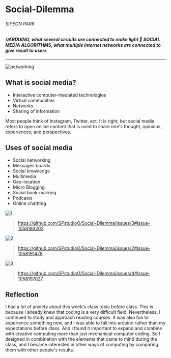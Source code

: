 # Social-Dilemma
###### SIYEON PARK

#### *💡ARDUINO, what several circuits are connected to make light 🔑 SOCIAL MEDIA ALGORITHMS, what multiple internet networks are connected to give result to users*
---

![networking](https://user-images.githubusercontent.com/94651916/142575868-ab2110b5-fc82-469f-bfe4-ee6a4e26439d.jpg)
>>>
## What is social media?
+ Interactive computer-mediated technologies
+ Virtual communities
+ Networks
+ Sharing of information

Most people think of Instagram, Twitter, ect. It is right, but social media refers to open online content that is used to share one's thought, opinions, experiences, and perspectives.

## Uses of social media
+ Social networking
+ Messages boards
+ Social knowledge
+ Multimedia
+ Geo-location
+ Micro Blogging
+ Social book-marking
+ Podcasts
+ Online chattting

![1](https://user-images.githubusercontent.com/94651916/142582019-8cbe8e98-5755-435f-b350-840bb30eb9bc.gif)
> https://github.com/SPstudioO/Social-Dilemma/issues/3#issue-1058193202

![2](https://user-images.githubusercontent.com/94651916/142582024-572bd7ac-a90b-4841-8d95-5c3898a88044.gif)
> https://github.com/SPstudioO/Social-Dilemma/issues/2#issue-1058191478

![3](https://user-images.githubusercontent.com/94651916/142582029-9b73c660-75a7-4750-a332-415e3f7fc75a.gif)
> https://github.com/SPstudioO/Social-Dilemma/issues/4#issue-1058197027

## Reflection
I had a lot of anxiety about this week's class topic before class. This is because I already knew that coding is a very difficult field. Nevertheless, I continued to study and approach reading courses. It was also fun to experience something new, and I was able to fall into arduino rather than my expectations before class. And I found it important to expand and combine with creative computing more than just mechanical computer coding. So I designed in combination with the elements that came to mind during the class, and I became interested in other ways of computing by comparing them with other people's results.
